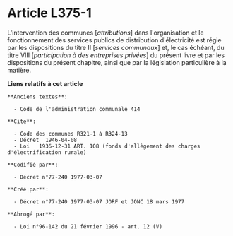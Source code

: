 # Article L375-1

L'intervention des communes [*attributions*] dans l'organisation et le fonctionnement des services publics de distribution
d'électricité est régie par les dispositions du titre II [*services communaux*] et, le cas échéant, du titre VIII
[*participation à des entreprises privées*] du présent livre et par les dispositions du présent chapitre, ainsi que par la
législation particulière à la matière.

**Liens relatifs à cet article**

	**Anciens textes**:

	  - Code de l'administration communale 414

	**Cite**:

	  - Code des communes R321-1 à R324-13
	  - Décret  1946-04-08
	  - Loi   1936-12-31 ART. 108 (fonds d'allègement des charges d'électrification rurale)

	**Codifié par**:

	  - Décret n°77-240 1977-03-07

	**Créé par**:

	  - Décret n°77-240 1977-03-07 JORF et JONC 18 mars 1977

	**Abrogé par**:

	  - Loi n°96-142 du 21 février 1996 - art. 12 (V)
